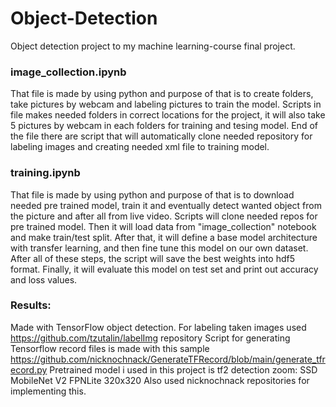 # Object-Detection

Object detection project to my machine learning-course final project.

### image_collection.ipynb
That file is made by using python and purpose of that is to create folders, take pictures by webcam and labeling pictures to train the model.
Scripts in file makes needed folders in correct locations for the project,
it will also take 5 pictures by webcam in each folders for training and tesing model.
End of the file there are script that will automatically clone needed repository for labeling images and creating needed xml file to training model.

### training.ipynb
That file is made by using python and purpose of that is to download needed pre trained model, train it and eventually detect wanted object from the picture and after all from live video. 
Scripts will clone needed repos for pre trained model. 
Then it will load data from "image_collection" notebook and make train/test split.
After that, it will define a base model architecture with transfer learning,
and then fine tune this model on our own dataset. After all of these steps,
the script will save the best weights into hdf5 format. Finally, it will evaluate
this model on test set and print out accuracy and loss values.


### Results:





Made with TensorFlow object detection. 
For labeling taken images used https://github.com/tzutalin/labelImg repository
Script for generating Tensorflow record files is made with this sample https://github.com/nicknochnack/GenerateTFRecord/blob/main/generate_tfrecord.py
Pretrained model i used in this project is tf2 detection zoom: SSD MobileNet V2 FPNLite 320x320
Also used nicknochnack repositories for implementing this.
